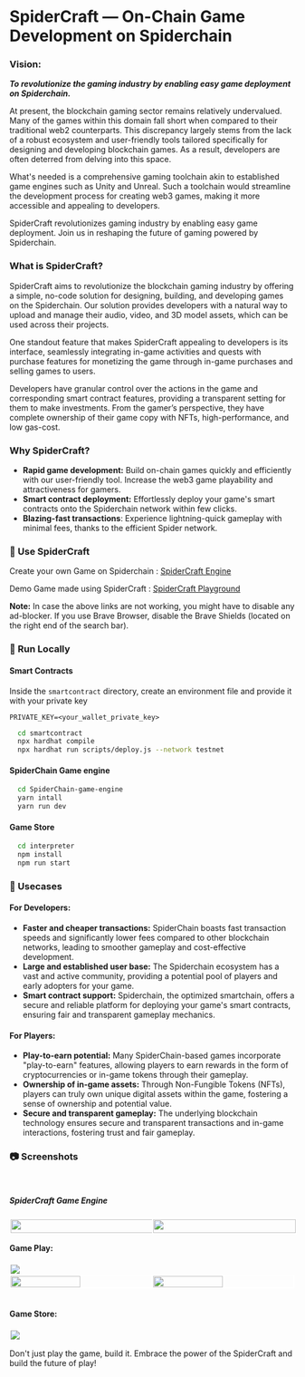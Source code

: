 ﻿# SpiderCraft — On-Chain Game Development on Spiderchain

### Vision: 
***To revolutionize the gaming industry by enabling easy game deployment on Spiderchain.***

At present, the blockchain gaming sector remains relatively undervalued. Many of the games within this domain fall short when compared to their traditional web2 counterparts. This discrepancy largely stems from the lack of a robust ecosystem and user-friendly tools tailored specifically for designing and developing blockchain games. As a result, developers are often deterred from delving into this space. 

What's needed is a comprehensive gaming toolchain akin to established game engines such as Unity and Unreal. Such a toolchain would streamline the development process for creating web3 games, making it more accessible and appealing to developers.

SpiderCraft revolutionizes gaming industry by enabling easy game deployment. Join us in reshaping the future of gaming powered by Spiderchain.

### What is SpiderCraft?

SpiderCraft aims to revolutionize the blockchain gaming industry by offering a simple, no-code solution for designing, building, and developing games on the Spiderchain. Our solution provides developers with a natural way to upload and manage their audio, video, and 3D model assets, which can be used across their projects. 

One standout feature that makes SpiderCraft appealing to developers is its interface, seamlessly integrating in-game activities and quests with purchase features for monetizing the game through in-game purchases and selling games to users. 

Developers have granular control over the actions in the game and corresponding smart contract features, providing a transparent setting for them to make investments. From the gamer’s perspective, they have complete ownership of their game copy with NFTs, high-performance, and low gas-cost.

### Why SpiderCraft?
* **Rapid game development:** Build on-chain games quickly and efficiently with our user-friendly tool. Increase the web3 game playability and attractiveness for gamers.
* **Smart contract deployment:** Effortlessly deploy your game's smart contracts onto the Spiderchain network within few clicks.
* **Blazing-fast transactions**: Experience lightning-quick gameplay with minimal fees, thanks to the efficient Spider network.

### 🏪 Use SpiderCraft  

Create your own Game on Spiderchain : [SpiderCraft Engine](https://botanix-craft-engine.vercel.app/)

Demo Game made using SpiderCraft : [SpiderCraft Playground](https://botanix-craft-playground.vercel.app/)

**Note:** In case the above links are not working, you might have to disable any ad-blocker. If you use Brave Browser, disable the Brave Shields (located on the right end of the search bar).

### 🚀 Run Locally

#### Smart Contracts
Inside the `smartcontract` directory, create an environment file and provide it with your private key

```
PRIVATE_KEY=<your_wallet_private_key>
```

```bash
  cd smartcontract
  npx hardhat compile
  npx hardhat run scripts/deploy.js --network testnet
```

#### SpiderChain Game engine

```bash
  cd SpiderChain-game-engine
  yarn intall
  yarn run dev
```
#### Game Store

```bash
  cd interpreter
  npm install
  npm run start
```

### 👾 Usecases

#### For Developers:
* **Faster and cheaper transactions:** SpiderChain boasts fast transaction speeds and significantly lower fees compared to other blockchain networks, leading to smoother gameplay and cost-effective development.
* **Large and established user base:** The Spiderchain ecosystem has a vast and active community, providing a potential pool of players and early adopters for your game.
* **Smart contract support:** Spiderchain, the optimized smartchain, offers a secure and reliable platform for deploying your game's smart contracts, ensuring fair and transparent gameplay mechanics.

#### For Players:
* **Play-to-earn potential:** Many SpiderChain-based games incorporate "play-to-earn" features, allowing players to earn rewards in the form of cryptocurrencies or in-game tokens through their gameplay.
* **Ownership of in-game assets:** Through Non-Fungible Tokens (NFTs), players can truly own unique digital assets within the game, fostering a sense of ownership and potential value.
* **Secure and transparent gameplay:** The underlying blockchain technology ensures secure and transparent transactions and in-game interactions, fostering trust and fair gameplay.

### 📷 Screenshots

<br>
<h5>SpiderCraft Game Engine</h5>

<div style="display: flex; flex-wrap: wrap;">
  <div style="flex: 50%;">
    <img src="https://github.com/SachinSahu431/SpiderCraft/blob/main/images/ss1.png?raw=true" style="width: 100%; border: 2px solid white;" />
  </div>
  <div style="flex: 50%;">
    <img src="https://github.com/SachinSahu431/SpiderCraft/blob/main/images/ss3.png?raw=true" style="width: 100%; border: 2px solid white;" />
  </div>
</div>

<be>
<h4>Game Play:</h4>

<div style="display: flex;">
  <img src="https://github.com/SachinSahu431/SpiderCraft/blob/main/images/superman.png?raw=true"style="border: 2px solid white;"/>
</div>
<div style="display: flex;">
  <img src="https://github.com/SachinSahu431/SpiderCraft/blob/main/images/csgo.png?raw=true"  width="49.7%" style="border: 2px solid white;"/>
  <img src="https://github.com/SachinSahu431/SpiderCraft/blob/main/images/superman2.png?raw=true" width="49.7%" style="border: 2px solid white;"/>
</div>

<br>
<h4>Game Store:</h4>
<p float="left">
  <img src="https://github.com/SachinSahu431/SpiderCraft/blob/main/images/gamestore.png?raw=true" style="border: 2px solid white;">
</p>

Don't just play the game, build it. Embrace the power of the SpiderCraft and build the future of play!
